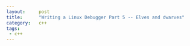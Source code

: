 ```yaml
---
layout:     post
title:      "Writing a Linux Debugger Part 5 -- Elves and dwarves"
category:   c++
tags:
 - c++
---
```

